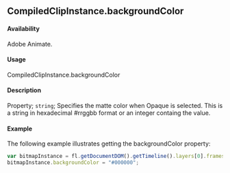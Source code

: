 ## CompiledClipInstance.backgroundColor

#### Availability

Adobe Animate.

#### Usage

CompiledClipInstance.backgroundColor

#### Description

Property; `string`; Specifies the matte color when Opaque is selected. This is a string in hexadecimal #rrggbb format or an integer containg the value.

#### Example

The following example illustrates getting the backgroundColor property:

```javascript
var bitmapInstance = fl.getDocumentDOM().getTimeline().layers[0].frames[0].elements[0];
bitmapInstance.backgroundColor = "#000000";
```
